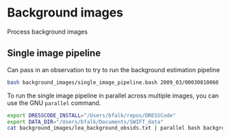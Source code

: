 # Background images

Process background images

## Single image pipeline

Can pass in an observation to try to run the background estimation pipeline

```bash
bash background_images/single_image_pipeline.bash 2009_03/00030810060
```

To run the single image pipeline in parallel across multiple images, you can use the GNU `parallel` command.

```bash
export DRESSCODE_INSTALL="/Users/bfalk/repos/DRESSCode"
export DATA_DIR="/Users/bfalk/Documents/SWIFT_data"
cat background_images/lea_background_obsids.txt | parallel bash background_images/single_image_pipeline.bash $DRESSCODE_INSTALL $DATA_DIR
```
